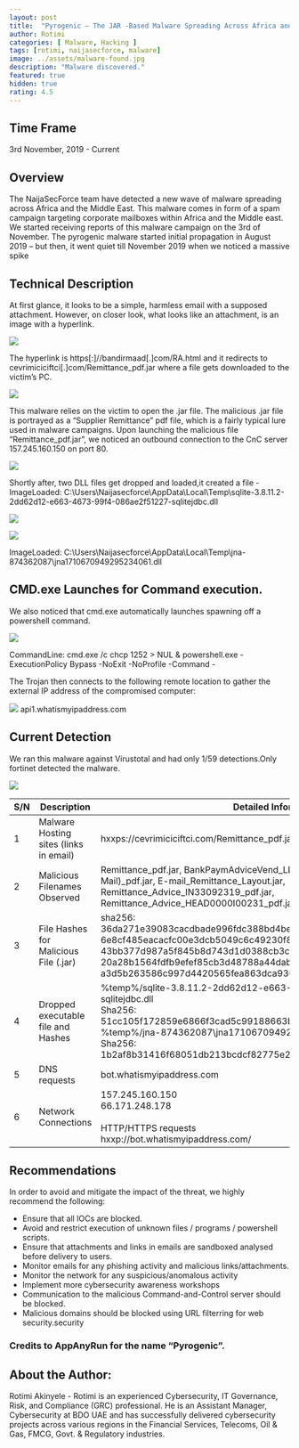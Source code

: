 ```yaml
---
layout: post
title:  "Pyrogenic – The JAR -Based Malware Spreading Across Africa and the Middle East ."
author: Rotimi
categories: [ Malware, Hacking ]
tags: [rotimi, naijasecforce, malware]
image: ../assets/malware-found.jpg
description: "Malware discovered."
featured: true
hidden: true
rating: 4.5
---
```


## Time Frame
3rd November, 2019 - Current

## Overview
The NaijaSecForce team have detected a new wave of malware spreading across Africa and the Middle East. This malware comes in form of a spam campaign targeting corporate mailboxes within Africa and the Middle east.
We started receiving reports of this malware campaign on the 3rd of November. The pyrogenic malware started initial propagation in August 2019 – but then, it went quiet till November 2019 when we noticed a massive spike

## Technical Description

At first glance, it looks to be a simple, harmless email with a supposed attachment. However, on closer look, what looks like an attachment, is an image with a hyperlink.

![](../assets/images/Malware-email-recieved.png)

The hyperlink is https[:]//bandirmaad[.]com/RA.html and it redirects to cevrimiciciftci[.]com/Remittance_pdf.jar where a file gets downloaded to the victim’s PC.

![](../assets/images/malware-file.png)

This malware relies on the victim to open the .jar file. The malicious .jar file is portrayed as a “Supplier Remittance” pdf file, which is a fairly typical lure used in malware campaigns.
Upon launching the malicious file “Remittance_pdf.jar”, we noticed an outbound connection to the CnC server 157.245.160.150 on port 80.

![](../assets/images/Malware-CnC.png)

Shortly after, two DLL files get dropped and loaded,it created a file - ImageLoaded: C:\Users\Naijasecforce\AppData\Local\Temp\sqlite-3.8.11.2-2dd62d12-e663-4673-99f4-086ae2f51227-sqlitejdbc.dll

![](../assets/images/malware-dll1.png)

![](../assets/images/malware-dll2.png)

ImageLoaded: C:\Users\Naijasecforce\AppData\Local\Temp\jna-874362087\jna1710670949295234061.dll

## CMD.exe Launches for Command execution.
We also noticed that cmd.exe automatically launches spawning off a powershell command.

![](../assets/images/malware-powershell.png)

CommandLine: cmd.exe /c chcp 1252 > NUL & powershell.exe -ExecutionPolicy Bypass -NoExit -NoProfile -Command -

The Trojan then connects to the following remote location to gather the external IP address of the compromised computer:

![](../assets/images/malware-connect.png)
api1.whatismyipaddress.com

## Current Detection

We ran this malware against Virustotal and had only 1/59 detections.Only fortinet detected the malware.

![](../assets/images/malware-detection.jpg)


| S/N | Description| Detailed Information |
| --- | --- | ---|
| 1 | Malware Hosting sites (links in email) | hxxps://cevrimiciciftci.com/Remittance_pdf.jar, hxxp://bandirmaad.com/RA.html |
| 2 | Malicious Filenames Observed | Remittance_pdf.jar, BankPaymAdviceVend_LLCRep.jar, Remittance_Advice(E-Mail)_pdf.jar, E-mail_Remittance_Layout.jar, Remittance_Advice_IN33092319_pdf.jar, Remittance_Advice_HEAD0000I00231_pdf.jar |
| 3 | File Hashes for Malicious File (.jar) | sha256: 36da271e39083cacdbade996fdc388bd4beef4d00e7d0780de4eb53fd31794db<br>6e8cf485eacacfc00e3dcb5049c6c49230f8f845949ef24794eb457e0a27b7fc<br>43bb377d987a5f845b8d743d1d0388cb3cbe38d9aef4569c40fb14c48fbedcc0<br>20a28b1564fdfb9efef85cb3d48788a44dab8c1ce40754a6f6c666608fe74bf7<br>a3d5b263586c997d4420565fea863dca93697b1587e6e72fce36b96a8e55ae27<br> |
| 4 | Dropped executable file and Hashes | %temp%/sqlite-3.8.11.2-2dd62d12-e663-4673-99f4-086ae2f51227-sqlitejdbc.dll<br>Sha256: 51cc105f172859e6866f3cad5c99188663be503cd4bb618c946b0c83faabf0b8<br>%temp%/jna-874362087\jna1710670949295234061.dll<br>Sha256: 1b2af8b31416f68051db213bcdcf82775e29191b6d069c327988e02e654030ad<br> |
| 5 | DNS requests | bot.whatismyipaddress.com |
| 6 | Network Connections | 157.245.160.150<br>66.171.248.178<br><br>HTTP/HTTPS requests<br>hxxp://bot.whatismyipaddress.com/ |




## Recommendations
In order to avoid and mitigate the impact of the threat, we highly recommend the following:
* Ensure that all IOCs are blocked.
* Avoid and restrict execution of unknown files / programs / powershell scripts.
* Ensure that attachments and links in emails are sandboxed analysed before delivery to users.
* Monitor emails for any phishing activity and malicious links/attachments.
* Monitor the network for any suspicious/anomalous activity
* Implement more cybersecurity awareness workshops
* Communication to the malicious Command-and-Control server should be blocked.
* Malicious domains should be blocked using URL filterring for web security.security

### Credits to AppAnyRun for the name “Pyrogenic”.

## About the Author:

Rotimi Akinyele - Rotimi is an experienced Cybersecurity, IT Governance, Risk, and Compliance (GRC) professional. He is an Assistant Manager, Cybersecurity at BDO UAE and has successfully delivered cybersecurity projects across various regions in the Financial Services, Telecoms, Oil & Gas, FMCG, Govt. & Regulatory industries.


